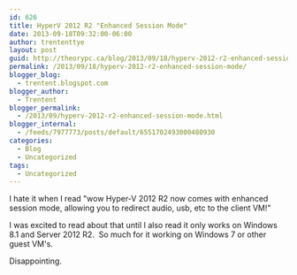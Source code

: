 ```yaml
---
id: 626
title: HyperV 2012 R2 "Enhanced Session Mode"
date: 2013-09-18T09:32:00-06:00
author: trententtye
layout: post
guid: http://theorypc.ca/blog/2013/09/18/hyperv-2012-r2-enhanced-session-mode/
permalink: /2013/09/18/hyperv-2012-r2-enhanced-session-mode/
blogger_blog:
  - trentent.blogspot.com
blogger_author:
  - Trentent
blogger_permalink:
  - /2013/09/hyperv-2012-r2-enhanced-session-mode.html
blogger_internal:
  - /feeds/7977773/posts/default/6551702493000480930
categories:
  - Blog
  - Uncategorized
tags:
  - Uncategorized
---
```

I hate it when I read "wow Hyper-V 2012 R2 now comes with enhanced session mode, allowing you to redirect audio, usb, etc to the client VM!"

I was excited to read about that until I also read it only works on Windows 8.1 and Server 2012 R2. &nbsp;So much for it working on Windows 7 or other guest VM's.

Disappointing.

<!-- AddThis Advanced Settings generic via filter on the_content -->

<!-- AddThis Share Buttons generic via filter on the_content -->